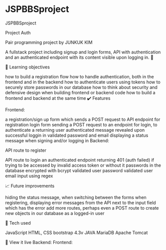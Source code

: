 # JSPBBSproject
JSPBBSproject

Project Auth

Pair programming project by JUNKUK KIM

A fullstack project including signup and login forms, API with authentication and an authenticated endpoint with its content visible upon logging in. 🔐

🧠 Learning objectives

how to build a registration flow
how to handle authentication, both in the frontend and in the backend
how to authenticate users using tokens
how to securely store passwords in our database
how to think about security and defensive design when building frontend or backend code
how to build a frontend and backend at the same time
✔️ Features

Frontend:

a registration/sign up form which sends a POST request to API endpoint for registration
login form sending a POST request to an endpoint for login, to authenticate a returning user
authenticated message revealed upon successful loggin in
validated password and email
displaying a status message when signing and/or logging in
Backend:

API route to register

API route to login
an authenticated endpoint returning 401 (auth failed) if trying to be accessed by invalid access token or without it
passwords in the database encrypted with bcrypt
validated user password
validated user email input using regex

📈 Future improvements

hiding the status message, when switching between the forms
when registering, displaying error messages from the API next to the input field which has the error
add more routes, perhaps even a POST route to create new objects in our database as a logged-in user

🤖 Tech used

JavaScript
HTML, CSS
bootstrap 4.3v
JAVA
MariaDB
Apache Tomcat

👀 View it live
Backend: 
Frontend: 
